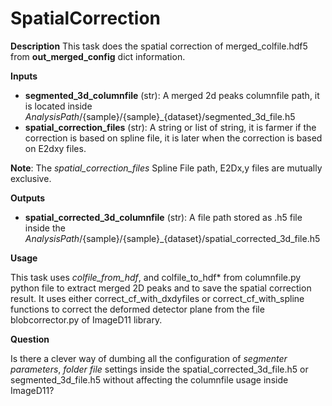 # SpatialCorrection

**Description** This task does the spatial correction of
merged_colfile.hdf5 from **out_merged_config** dict information.

**Inputs**

-   **segmented_3d_columnfile** (str): A merged 2d peaks columnfile
    path, it is located inside
    *AnalysisPath*/{sample}/{sample}\_{dataset}/segmented_3d_file.h5
-   **spatial_correction_files** (str): A string or list of string, it
    is farmer if the correction is based on spline file, it is later
    when the correction is based on E2dxy files.

**Note**: The *spatial_correction_files* Spline File path, E2Dx,y files
are mutually exclusive.

**Outputs**

-   **spatial_corrected_3d_columnfile** (str): A file path stored as .h5
    file inside the
    *AnalysisPath*/{sample}/{sample}\_{dataset}/spatial_corrected_3d_file.h5

**Usage**

This task uses *colfile_from_hdf*, and colfile_to_hdf\* from
columnfile.py python file to extract merged 2D peaks and to save the
spatial correction result. It uses either correct_cf_with_dxdyfiles or
correct_cf_with_spline functions to correct the deformed detector plane
from the file blobcorrector.py of ImageD11 library.

**Question**

Is there a clever way of dumbing all the configuration of *segmenter
parameters*, *folder file* settings inside the
spatial_corrected_3d_file.h5 or segmented_3d_file.h5 without affecting
the columnfile usage inside ImageD11?
